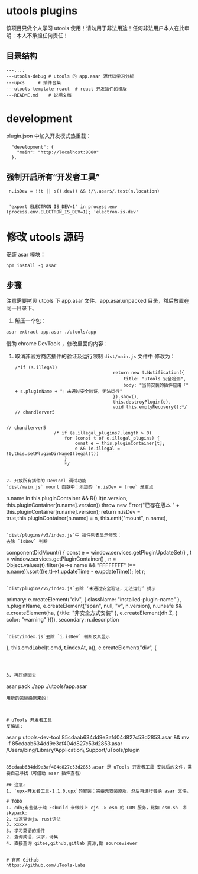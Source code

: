 # utools plugins
该项目只做个人学习 utools 使用！请勿用于非法用途！任何非法用户本人在此申明：本人不承担任何责任！

## 目录结构
```
---....
---utools-debug	# utools 的 app.asar 源代码学习分析
---upxs		# 插件合集
---utools-template-react  # react 开发插件的模版
---README.md	# 说明文档
```

# development
plugin.json 中加入开发模式热重载：
```
  "development": {
    "main": "http://localhost:8080"
  },
```
## 强制开启所有“开发者工具”
```
 n.isDev = !!t || s().dev() && !/\.asar$/.test(n.location)


 'export ELECTRON_IS_DEV=1' in process.env (process.env.ELECTRON_IS_DEV=1); 'electron-is-dev'
```


# 修改 utools 源码
安装 asar 模块：
```
npm install -g asar
```


## 步骤
注意需要拷贝 utools 下 app.asar 文件、app.asar.unpacked 目录，然后放置在同一目录下。

1. 解压一个包：
```
asar extract app.asar ./utools/app
```

借助 chrome DevTools ，修改里面的内容：
1. 取消非官方商店插件的验证及运行限制
  `dist/main.js` 文件中 修改为：
   ```
   /*if (s.illegal)
                                        return new t.Notification({
                                            title: "uTools 安全检测",
                                            body: "当前安装的插件应用「" + s.pluginName + "」未通过安全验证，无法运行"
                                        }).show(),
                                        this.destroyPlugin(e),
                                        void this.emptyRecovery();*/ // chandlerver5
  ```

  ```
    // chandlerver5 
                      /* if (e.illegal_plugins?.length > 0)
                          for (const t of e.illegal_plugins) {
                              const e = this.pluginContainer[t];
                              e && (e.illegal = !0,this.setPluginDirNameIllegal(t))
                          }
                          */
  ```
                         
2. 开放所有插件的 DevTool 调试功能
  `dist/main.js` mount 函数中：添加的 `n.isDev = true` 是重点
  ```
  n.name in this.pluginContainer && R().lt(n.version, this.pluginContainer[n.name].version))
                    throw new Error("已存在版本 " + this.pluginContainer[n.name].version);
                return n.isDev = true,this.pluginContainer[n.name] = n,
                this.emit("mount", n.name),
  ```

  `dist/plugins/v5/index.js`中 插件列表显示修改：
  去除 `isDev` 判断
  ```
  componentDidMount() {
                const e = window.services.getPluginUpdateSet()
                  , t = window.services.getPluginContainer()
                  , n = Object.values(t).filter((e=>e.name && "FFFFFFFF" !== e.name)).sort(((e,t)=>t.updateTime - e.updateTime));
                let r;
  ```

  `dist/plugins/v5/index.js`去除 ‘未通过安全验证，无法运行’ 提示
  ```
  primary: e.createElement("div", {
                        className: "installed-plugin-name"
                    }, n.pluginName, e.createElement("span", null, "v", n.version), n.unsafe && e.createElement(ha, {
                        title: "非安全方式安装"
                    }, e.createElement(dh.Z, {
                        color: "warning"
                    }))),
                    secondary: n.description
  ```

  `dist/index.js`去除 `i.isDev` 判断及其显示
  ```
   }, this.cmdLabel(t.cmd, t.indexAt, a)), e.createElement("div", {
  ```



3. 再压缩回去
```
asar pack ./app ./utools/app.asar
```
用新的包替换原来的!



# uTools 开发者工具
反编译：
```
asar p utools-dev-tool 85cdaab634dd9e3af404d827c53d2853.asar && mv -f 85cdaab634dd9e3af404d827c53d2853.asar /Users/bing/Library/Application\ Support/uTools/plugin
```

85cdaab634dd9e3af404d827c53d2853.asar 是 uTools 开发者工具 安装后的文件，需要自己寻找（可借助 asar 插件查看）

## 注意⚠️
1. `upx-开发者工具-1.1.0.upx`的安装：需要先安装原版，然后再进行替换 asar 文件。

# TODO
1. cdn;有些基于纯 Esbuild 来做线上 cjs -> esm 的 CDN 服务，比如 esm.sh  和 skypack:
2. 快速查询js、rust语法
3. xxxxx
3. 学习英语的插件
2. 查询成语，汉字，诗集
4. 直接查询 gitee,github,gitlab 资源,做 sourceviewer


# 官网 Github
https://github.com/uTools-Labs
